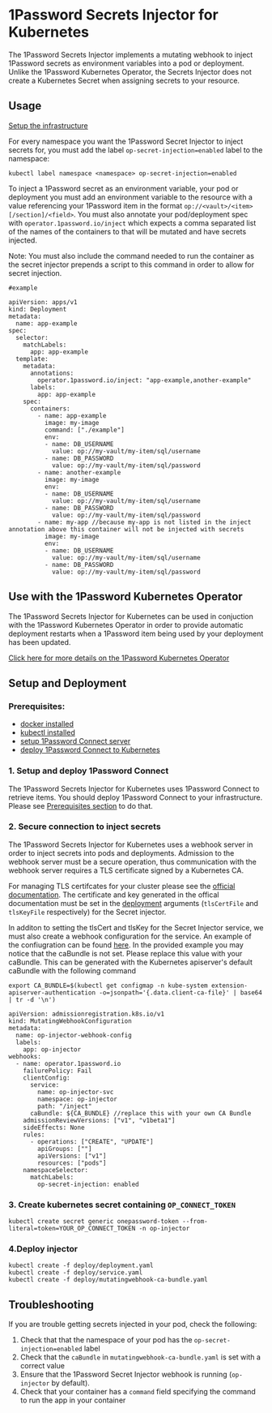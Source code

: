 # 1Password Secrets Injector for Kubernetes

The 1Password Secrets Injector implements a mutating webhook to inject 1Password secrets as environment variables into a pod or deployment. Unlike the 1Password Kubernetes Operator, the Secrets Injector does not create a Kubernetes Secret when assigning secrets to your resource.

## Usage

[Setup the infrastructure](#setup-and-deployment)

For every namespace you want the 1Password Secret Injector to inject secrets for, you must add the label `op-secret-injection=enabled` label to the namespace:

```
kubectl label namespace <namespace> op-secret-injection=enabled
```

To inject a 1Password secret as an environment variable, your pod or deployment you must add an environment variable to the resource with a value referencing your 1Password item in the format `op://<vault>/<item>[/section]/<field>`. You must also annotate your pod/deployment spec with `operator.1password.io/inject` which expects a comma separated list of the names of the containers to that will be mutated and have secrets injected.

Note: You must also include the command needed to run the container as the secret injector prepends a script to this command in order to allow for secret injection.

```
#example

apiVersion: apps/v1
kind: Deployment
metadata:
  name: app-example
spec:
  selector:
    matchLabels:
      app: app-example
  template:
    metadata:
      annotations:
        operator.1password.io/inject: "app-example,another-example"
      labels:
        app: app-example
    spec:
      containers:
        - name: app-example
          image: my-image
          command: ["./example"]
          env:
          - name: DB_USERNAME
            value: op://my-vault/my-item/sql/username
          - name: DB_PASSWORD
            value: op://my-vault/my-item/sql/password
        - name: another-example
          image: my-image
          env:
          - name: DB_USERNAME
            value: op://my-vault/my-item/sql/username
          - name: DB_PASSWORD
            value: op://my-vault/my-item/sql/password
        - name: my-app //because my-app is not listed in the inject annotation above this container will not be injected with secrets
          image: my-image
          env:
          - name: DB_USERNAME
            value: op://my-vault/my-item/sql/username
          - name: DB_PASSWORD
            value: op://my-vault/my-item/sql/password
```

## Use with the 1Password Kubernetes Operator

The 1Password Secrets Injector for Kubernetes can be used in conjuction with the 1Password Kubernetes Operator in order to provide automatic deployment restarts when a 1Password item being used by your deployment has been updated.

[Click here for more details on the 1Password Kubernetes Operator](https://github.com/1Password/onepassword-operator)

## Setup and Deployment

### Prerequisites:

- [docker installed](https://docs.docker.com/get-docker/)
- [kubectl installed](https://kubernetes.io/docs/tasks/tools/install-kubectl/)
- [setup 1Password Connect server](https://developer.1password.com/docs/connect/get-started#step-1-set-up-a-secrets-automation-workflow)
- [deploy 1Password Connect to Kubernetes](https://developer.1password.com/docs/connect/get-started#step-2-deploy-1password-connect-server)

### 1. Setup and deploy 1Password Connect

The 1Password Secrets Injector for Kubernetes uses 1Password Connect to retrieve items. You should deploy 1Password Connect to your infrastructure. Please see [Prerequisites section](#prerequisites) to do that.

### 2. Secure connection to inject secrets

The 1Password Secrets Injector for Kubernetes uses a webhook server in order to inject secrets into pods and deployments. Admission to the webhook server must be a secure operation, thus communication with the webhook server requires a TLS certificate signed by a Kubernetes CA.

For managing TLS certifcates for your cluster please see the [official documentation](https://kubernetes.io/docs/tasks/tls/managing-tls-in-a-cluster/). The certificate and key generated in the offical documentation must be set in the [deployment](deploy/deployment.yaml) arguments (`tlsCertFile` and `tlsKeyFile` respectively) for the Secret injector.

In additon to setting the tlsCert and tlsKey for the Secret Injector service, we must also create a webhook configuration for the service. An example of the confiugration can be found [here](deploy/mutatingwebhook.yaml). In the provided example you may notice that the caBundle is not set. Please replace this value with your caBundle. This can be generated with the Kubernetes apiserver's default caBundle with the following command

`export CA_BUNDLE=$(kubectl get configmap -n kube-system extension-apiserver-authentication -o=jsonpath='{.data.client-ca-file}' | base64 | tr -d '\n')`

```
apiVersion: admissionregistration.k8s.io/v1
kind: MutatingWebhookConfiguration
metadata:
  name: op-injector-webhook-config
  labels:
    app: op-injector
webhooks:
  - name: operator.1password.io
    failurePolicy: Fail
    clientConfig:
      service:
        name: op-injector-svc
        namespace: op-injector
        path: "/inject"
      caBundle: ${CA_BUNDLE} //replace this with your own CA Bundle
    admissionReviewVersions: ["v1", "v1beta1"]
    sideEffects: None
    rules:
      - operations: ["CREATE", "UPDATE"]
        apiGroups: [""]
        apiVersions: ["v1"]
        resources: ["pods"]
    namespaceSelector:
      matchLabels:
        op-secret-injection: enabled
```

### 3. Create kubernetes secret containing `OP_CONNECT_TOKEN`

```
kubectl create secret generic onepassword-token --from-literal=token=YOUR_OP_CONNECT_TOKEN -n op-injector
```

### 4.Deploy injector

```
kubectl create -f deploy/deployment.yaml
kubectl create -f deploy/service.yaml
kubectl create -f deploy/mutatingwebhook-ca-bundle.yaml
```

## Troubleshooting

If you are trouble getting secrets injected in your pod, check the following:

1. Check that that the namespace of your pod has the `op-secret-injection=enabled` label
2. Check that the `caBundle` in `mutatingwebhook-ca-bundle.yaml` is set with a correct value
3. Ensure that the 1Password Secret Injector webhook is running (`op-injector` by default).
4. Check that your container has a `command` field specifying the command to run the app in your container
